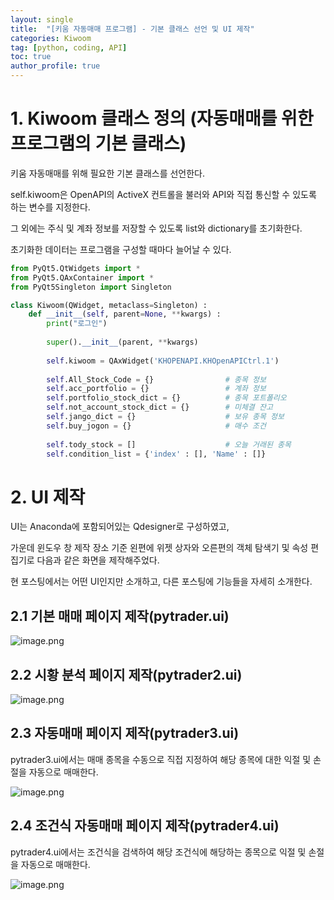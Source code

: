 ```yaml
---
layout: single
title:  "[키움 자동매매 프로그램] - 기본 클래스 선언 및 UI 제작"
categories: Kiwoom
tag: [python, coding, API]
toc: true
author_profile: true
---
```


<head>
  <style>
    table.dataframe {
      white-space: normal;
      width: 100%;
      height: 240px;
      display: block;
      overflow: auto;
      font-family: Arial, sans-serif;
      font-size: 0.9rem;
      line-height: 20px;
      text-align: center;
      border: 0px !important;
    }

    table.dataframe th {
      text-align: center;f
      font-weight: bold;
      padding: 8px;
    }

    table.dataframe td {
      text-align: center;
      padding: 8px;
    }

    table.dataframe tr:hover {
      background: #b8d1f3; 
    }

    .output_prompt {
      overflow: auto;
      font-size: 0.9rem;
      line-height: 1.45;
      border-radius: 0.3rem;
      -webkit-overflow-scrolling: touch;
      padding: 0.8rem;
      margin-top: 0;
      margin-bottom: 15px;
      font: 1rem Consolas, "Liberation Mono", Menlo, Courier, monospace;
      color: $code-text-color;
      border: solid 1px $border-color;
      border-radius: 0.3rem;
      word-break: normal;
      white-space: pre;
    }

  .dataframe tbody tr th:only-of-type {
      vertical-align: middle;
  }

  .dataframe tbody tr th {
      vertical-align: top;
  }

  .dataframe thead th {
      text-align: center !important;
      padding: 8px;
  }

  .page__content p {
      margin: 0 0 0px !important;
  }

  .page__content p > strong {
    font-size: 0.8rem !important;
  }

  </style>
</head>


# 1. Kiwoom 클래스 정의 (자동매매를 위한 프로그램의 기본 클래스)


키움 자동매매를 위해 필요한 기본 클래스를 선언한다.



self.kiwoom은 OpenAPI의 ActiveX 컨트롤을 불러와 API와 직접 통신할 수 있도록 하는 변수를 지정한다.



그 외에는 주식 및 계좌 정보를 저장할 수 있도록 list와 dictionary를 초기화한다.



초기화한 데이터는 프로그램을 구성할 때마다 늘어날 수 있다.



```python
from PyQt5.QtWidgets import *
from PyQt5.QAxContainer import *
from PyQt5Singleton import Singleton

class Kiwoom(QWidget, metaclass=Singleton) :
    def __init__(self, parent=None, **kwargs) :
        print("로그인")
        
        super().__init__(parent, **kwargs)
        
        self.kiwoom = QAxWidget('KHOPENAPI.KHOpenAPICtrl.1')
        
        self.All_Stock_Code = {}                # 종목 정보
        self.acc_portfolio = {}                 # 계좌 정보
        self.portfolio_stock_dict = {}          # 종목 포트폴리오
        self.not_account_stock_dict = {}        # 미체결 잔고
        self.jango_dict = {}                    # 보유 종목 정보
        self.buy_jogon = {}                     # 매수 조건
        
        self.tody_stock = []                    # 오늘 거래된 종목
        self.condition_list = {'index' : [], 'Name' : []}                # 키움조건식 목록
```

# 2. UI 제작


UI는 Anaconda에 포함되어있는 Qdesigner로 구성하였고,



가운데 윈도우 창 제작 장소 기준 왼편에 위젯 상자와 오른편의 객체 탐색기 및 속성 편집기로 다음과 같은 화면을 제작해주었다.



현 포스팅에서는 어떤 UI인지만 소개하고, 다른 포스팅에 기능들을 자세히 소개한다.


## 2.1 기본 매매 페이지 제작(pytrader.ui)


![image.png](https://github.com/lIllIlIIIll/Leeinformation.github.io/blob/master/_posts/image/기본_페이지.png?raw=true)


## 2.2 시황 분석 페이지 제작(pytrader2.ui)


![image.png](https://github.com/lIllIlIIIll/Leeinformation.github.io/blob/master/_posts/image/시황_분석_페이지.png?raw=true)


## 2.3 자동매매 페이지 제작(pytrader3.ui)


pytrader3.ui에서는 매매 종목을 수동으로 직접 지정하여 해당 종목에 대한 익절 및 손절을 자동으로 매매한다.


![image.png](https://github.com/lIllIlIIIll/Leeinformation.github.io/blob/master/_posts/image/자동매매_페이지.png?raw=true)


## 2.4 조건식 자동매매 페이지 제작(pytrader4.ui)


pytrader4.ui에서는 조건식을 검색하여 해당 조건식에 해당하는 종목으로 익절 및 손절을 자동으로 매매한다.


![image.png](https://github.com/lIllIlIIIll/Leeinformation.github.io/blob/master/_posts/image/조건식_자동매매_페이지.png?raw=true)

